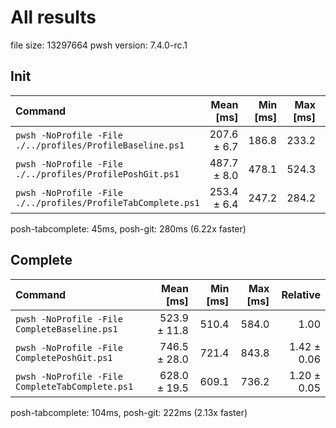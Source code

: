 # All results

file size: 13297664
pwsh version: 7.4.0-rc.1
## Init

| Command                                                      |   Mean [ms] | Min [ms] | Max [ms] |    Relative |
| :----------------------------------------------------------- | ----------: | -------: | -------: | ----------: |
| `pwsh -NoProfile -File ./../profiles/ProfileBaseline.ps1`    | 207.6 ± 6.7 |    186.8 |    233.2 |        1.00 |
| `pwsh -NoProfile -File ./../profiles/ProfilePoshGit.ps1`     | 487.7 ± 8.0 |    478.1 |    524.3 | 2.35 ± 0.08 |
| `pwsh -NoProfile -File ./../profiles/ProfileTabComplete.ps1` | 253.4 ± 6.4 |    247.2 |    284.2 | 1.22 ± 0.05 |

posh-tabcomplete: 45ms, posh-git: 280ms (6.22x faster)
## Complete

| Command                                         |    Mean [ms] | Min [ms] | Max [ms] |    Relative |
| :---------------------------------------------- | -----------: | -------: | -------: | ----------: |
| `pwsh -NoProfile -File CompleteBaseline.ps1`    | 523.9 ± 11.8 |    510.4 |    584.0 |        1.00 |
| `pwsh -NoProfile -File CompletePoshGit.ps1`     | 746.5 ± 28.0 |    721.4 |    843.8 | 1.42 ± 0.06 |
| `pwsh -NoProfile -File CompleteTabComplete.ps1` | 628.0 ± 19.5 |    609.1 |    736.2 | 1.20 ± 0.05 |

posh-tabcomplete: 104ms, posh-git: 222ms (2.13x faster)
